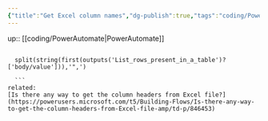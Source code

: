 ```yaml
---
{"title":"Get Excel column names","dg-publish":true,"tags":"coding/PowerAutomate","language":"en","permalink":"/coding/get-excel-column-names/","dgPassFrontmatter":true}
---
```


up:: [[coding/PowerAutomate\|PowerAutomate]]


```excel

  split(string(first(outputs('List_rows_present_in_a_table')?['body/value'])),'",')

  ```
related:
[Is there any way to get the column headers from Excel file?](https://powerusers.microsoft.com/t5/Building-Flows/Is-there-any-way-to-get-the-column-headers-from-Excel-file-amp/td-p/846453)